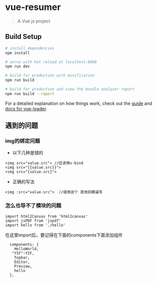 # vue-resumer

> A Vue.js project

## Build Setup

``` bash
# install dependencies
npm install

# serve with hot reload at localhost:8080
npm run dev

# build for production with minification
npm run build

# build for production and view the bundle analyzer report
npm run build --report
```

For a detailed explanation on how things work, check out the [guide](http://vuejs-templates.github.io/webpack/) and [docs for vue-loader](http://vuejs.github.io/vue-loader).

## 遇到的问题
### img的绑定问题
- 以下几种是错的
```
<img src="value.src"> //应该用v-bind
<img src="{{value.src}}">
<img src="{value.src}">
```
- 正确的写法
```
<img :src="value.src">  //就用这个 其他别瞎逼写
```
### 怎么也导不了模块的问题
```
import html2Canvas from 'html2canvas'  
import jsPDF from 'jspdf'
import hello from './hello'
```
在这里import后，要记得在下面的components下面添加组件
```
  components: {
    HelloWorld,
   "YIF":YIF,
    Topbar,
    Editor,
    Preview,
    hello
  },
```
